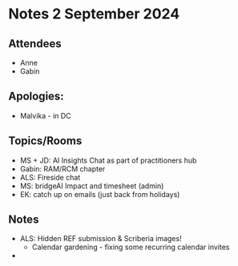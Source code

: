 # Notes 2 September 2024

## Attendees 

* Anne 
* Gabin

## Apologies:

* Malvika - in DC

## Topics/Rooms

* MS + JD: AI Insights Chat as part of practitioners hub
* Gabin: RAM/RCM chapter
* ALS: Fireside chat
* MS: bridgeAI Impact and timesheet (admin)
* EK: catch up on emails (just back from holidays)

## Notes

* ALS: Hidden REF submission \& Scriberia images!
    * Calendar gardening - fixing some recurring calendar invites 
* 